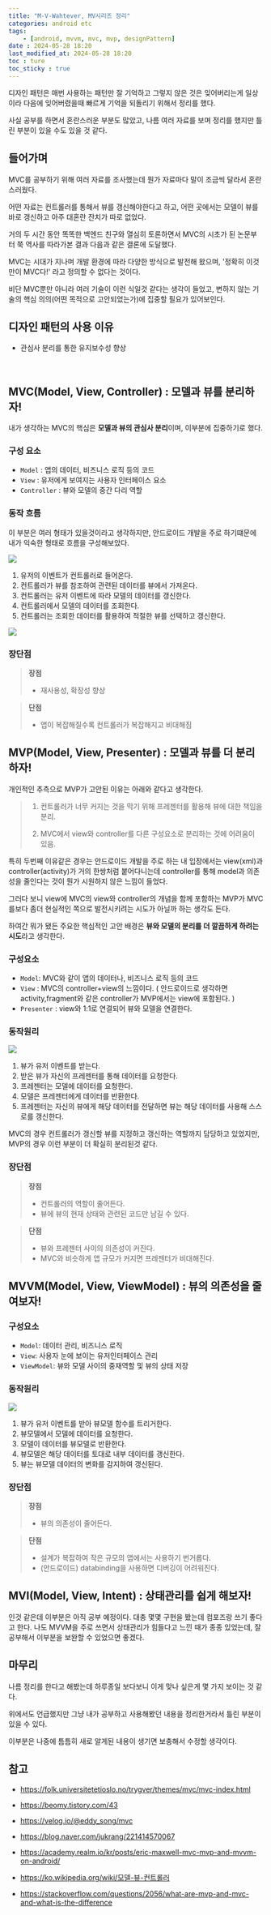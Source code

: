 ```yaml
---
title: "M-V-Wahtever, MV시리즈 정리"
categories: android etc
tags:
    - [android, mvvm, mvc, mvp, designPattern]
date : 2024-05-28 18:20
last_modified_at: 2024-05-28 18:20
toc : ture
toc_sticky : true
---
```


디자인 패턴은 매번 사용하는 패턴만 잘 기억하고 그렇지 않은 것은 잊어버리는게 일상이라 다음에 잊어버렸을때 빠르게 기억을 되돌리기 위해서 정리를 했다.

사실 공부를 하면서 혼란스러운 부분도 많았고, 나름 여러 자료를 보며 정리를 했지만 틀린 부분이 있을 수도 있을 것 같다.

## 들어가며

MVC를 공부하기 위해 여러 자료를 조사했는데 뭔가 자료마다 말이 조금씩 달라서 혼란스러웠다.

어떤 자료는 컨트롤러를 통해서 뷰를 갱신해야한다고 하고, 어떤 곳에서는 모델이 뷰를 바로 갱신하고 아주 대혼란 잔치가 따로 없었다.

거의 두 시간 동안 똑똑한 백엔드 친구와 열심히 토론하면서 MVC의 시초가 된 논문부터 쭉 역사를 따라가본 결과 다음과 같은 결론에 도달했다.

MVC는 시대가 지나며 개발 환경에 따라 다양한 방식으로 발전해 왔으며, '정확히 이것만이 MVC다!' 라고 정의할 수 없다는 것이다.

비단 MVC뿐만 아니라 여러 기술이 이런 식일것 같다는 생각이 들었고, 변하지 않는 기술의 핵심 의의(어떤 목적으로 고안되었는가)에 집중할 필요가 있어보인다.

## 디자인 패턴의 사용 이유

- 관심사 분리를 통한 유지보수성 향상

<br>

## MVC(Model, View, Controller) : 모델과 뷰를 분리하자!

내가 생각하는 MVC의 핵심은 **모델과 뷰의 관심사 분리**이며, 이부분에 집중하기로 했다.

### 구성 요소

- `Model` : 앱의 데이터, 비즈니스 로직 등의 코드
- `View` : 유저에게 보여지는 사용자 인터페이스 요소
- `Controller` : 뷰와 모델의 중간 다리 역할

### 동작 흐름

이 부분은 여러 형태가 있을것이라고 생각하지만, 안드로이드 개발을 주로 하기떄문에 내가 익숙한 형태로 흐름을 구성해보았다.

![](/assets/image/2024-06-02-16-21-03.png)

1. 유저의 이벤트가 컨트롤러로 들어온다.
2. 컨트롤러가 뷰를 참조하여 관련된 데이터를 뷰에서 가져온다.
3. 컨트롤러는 유저 이벤트에 따라 모델의 데이터를 갱신한다.
4. 컨트롤러에서 모델의 데이터를 조회한다.
5. 컨트롤러는 조회한 데이터를 활용하여 적절한 뷰를 선택하고 갱신한다.

![](/assets/image/2024-05-28-17-05-11.png)

### 장단점

> **장점**
> - 재사용성, 확장성 향상

> **단점**
> - 앱이 복잡해질수록 컨트롤러가 복잡해지고 비대해짐

## MVP(Model, View, Presenter) : 모델과 뷰를 더 분리하자!

개인적인 추측으로 MVP가 고안된 이유는 아래와 같다고 생각한다.

> 1. 컨트롤러가 너무 커지는 것을 막기 위해 프레젠터를 활용해 뷰에 대한 책임을 분리.
> 
> 2. MVC에서 view와 controller를 다른 구성요소로 분리하는 것에 어려움이 있음.

특히 두번째 이유같은 경우는 안드로이드 개발을 주로 하는 내 입장에서는 view(xml)과 controller(activity)가 거의 한쌍처럼 붙어다니는데 controller를 통해 model과 의존성을 줄인다는 것이 뭔가 시원하지 않은 느낌이 들었다.

그러다 보니 view에 MVC의 view와 controller의 개념을 함께 포함하는 MVP가 MVC를보다 좀더 현실적인 쪽으로 발전시키려는 시도가 아닐까 하는 생각도 든다.

하여간 뭐가 됐든 주요한 핵심적인 고안 배경은 **뷰와 모델의 분리를 더 깔끔하게 하려는 시도**라고 생각한다.

### 구성요소

- `Model`: MVC와 같이 앱의 데이터나, 비즈니스 로직 등의 코드
- `View` : MVC의 controller+view의 느낌이다.
    ( 안드로이드로 생각하면 activity,fragment와 같은 controller가 MVP에서는 view에 포함된다. )
- `Presenter` : view와 1:1로 연결되어 뷰와 모델을 연결한다.

<!--![](/assets/image/2024-05-28-17-04-30.png)-->

### 동작원리

![](/assets/image/2024-05-28-17-03-35.png)

1. 뷰가 유저 이벤트를 받는다.
2. 받은 뷰가 자신의 프레젠터를 통해 데이터를 요청한다.
3. 프레젠터는 모델에 데이터를 요청한다.
4. 모델은 프레젠터에게 데이터를 반환한다.
5. 프레젠터는 자신의 뷰에게 해당 데이터를 전달하면 뷰는 해당 데이터를 사용해 스스로를 갱신한다.

MVC의 경우 컨트롤러가 갱신할 뷰를 지정하고 갱신하는 역할까지 담당하고 있었지만, MVP의 경우 이런 부분이 더 확실히 분리된것 같다.

### 장단점

> **장점**
> - 컨트롤러의 역할이 줄어든다.
> - 뷰에 뷰의 현재 상태와 관련된 코드만 남길 수 있다.

> **단점**
> - 뷰와 프레젠터 사이의 의존성이 커진다.
> - MVC와 비슷하게 앱 규모가 커지면 프레젠터가 비대해진다.

## MVVM(Model, View, ViewModel) : 뷰의 의존성을 줄여보자!


### 구성요소

- `Model`: 데이터 관리, 비즈니스 로직
- `View`: 사용자 눈에 보이는 유저인터페이스 관리
- `ViewModel`: 뷰와 모델 사이의 중재역할 및 뷰의 상태 저장

### 동작원리

![](/assets/image/2024-05-28-17-03-04.png)

1. 뷰가 유저 이벤트를 받아 뷰모델 함수를 트리거한다.
2. 뷰모델에서 모델에 데이터를 요청한다.
3. 모델이 데이터를 뷰모델로 반환한다.
4. 뷰모델은 해당 데이터를 토대로 내부 데이터를 갱신한다.
5. 뷰는 뷰모델 데이터의 변화를 감지하여 갱신된다.

### 장단점

> **장점**
> - 뷰의 의존성이 줄어든다.

> **단점**
> - 설계가 복잡하여 작은 규모의 앱에서는 사용하기 번거롭다.
> - (안드로이드) databinding을 사용하면 디버깅이 어려워진다.

## MVI(Model, View, Intent) : 상태관리를 쉽게 해보자!
인것 같은데 이부분은 아직 공부 예정이다.
대충 몇몇 구현을 봤는데 컴포즈랑 쓰기 좋다고 한다.
나도 MVVM을 주로 쓰면서 상태관리가 힘들다고 느낀 때가 종종 있었는데, 잘 공부해서 이부분을 보완할 수 있었으면 좋겠다.

## 마무리

나름 정리를 한다고 해봤는데 하루종일 보다보니 이게 맞나 싶은게 몇 가지 보이는 것 같다.

위에서도 언급했지만 그냥 내가 공부하고 사용해봤던 내용을 정리한거라서 틀린 부분이 있을 수 있다.

이부분은 나중에 틈틈히 새로 알게된 내용이 생기면 보충해서 수정할 생각이다.

## 참고

- https://folk.universitetetioslo.no/trygver/themes/mvc/mvc-index.html

- https://beomy.tistory.com/43

- https://velog.io/@eddy_song/mvc

- https://blog.naver.com/jukrang/221414570067

- https://academy.realm.io/kr/posts/eric-maxwell-mvc-mvp-and-mvvm-on-android/

- https://ko.wikipedia.org/wiki/모델-뷰-컨트롤러

- https://stackoverflow.com/questions/2056/what-are-mvp-and-mvc-and-what-is-the-difference
